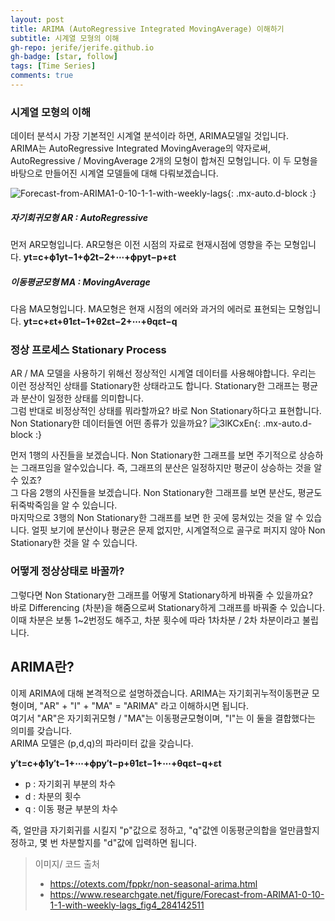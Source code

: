 ```yaml
---
layout: post
title: ARIMA (AutoRegressive Integrated MovingAverage) 이해하기
subtitle: 시계열 모형의 이해
gh-repo: jerife/jerife.github.io
gh-badge: [star, follow]
tags: [Time Series]
comments: true
---
```


### 시계열 모형의 이해
데이터 분석시 가장 기본적인 시계열 분석이라 하면, ARIMA모델일 것입니다. <br/>
ARIMA는 AutoRegressive Integrated MovingAverage의 약자로써,  AutoRegressive  / MovingAverage 2개의 모형이 합쳐진 모형입니다. 이 두 모형을 바탕으로 만들어진 시계열 모델들에 대해 다뤄보겠습니다.

![Forecast-from-ARIMA1-0-10-1-1-with-weekly-lags](https://user-images.githubusercontent.com/68190553/123450881-239d4280-d618-11eb-9c1c-8bee2475fec7.png){: .mx-auto.d-block :} <br/>

##### 자기회귀모형 AR : AutoRegressive
먼저 AR모형입니다. AR모형은 이전 시점의 자료로 현재시점에 영향을 주는 모형입니다.
**yt=c+ϕ1yt−1+ϕ2t−2+⋯+ϕpyt−p+εt**
<br/>

##### 이동평균모형 MA : MovingAverage
다음 MA모형입니다. MA모형은 현재 시점의 에러와 과거의 에러로 표현되는 모형입니다. 
**yt=c+εt+θ1εt−1+θ2εt−2+⋯+θqεt−q**
<br/>

### 정상 프로세스 Stationary Process
AR / MA 모델을 사용하기 위해선 정상적인 시계열 데이터를 사용해야합니다. 우리는 이런 정상적인 상태를 Stationary한 상태라고도 합니다.  Stationary한 그래프는 평균과 분산이 일정한 상태를 의미합니다. <br/>
그럼 반대로 비정상적인 상태를 뭐라할까요? 바로 Non Stationary하다고 표현합니다. Non Stationary한 데이터들엔 어떤 종류가 있을까요? 
![3lKCxEn](https://user-images.githubusercontent.com/68190553/123447713-1df22d80-d615-11eb-925d-b90ba02cc619.png){: .mx-auto.d-block :} <br/>

먼저 1행의 사진들을 보겠습니다.  Non Stationary한 그래프를 보면 주기적으로 상승하는 그래프임을 알수있습니다. 즉,  그래프의 분산은 일정하지만 평균이 상승하는 것을 알 수 있죠? <br/>
그 다음 2행의 사진들을 보겠습니다. Non Stationary한 그래프를 보면 분산도, 평균도 뒤죽박죽임을 알 수 있습니다. <br/>
마지막으로 3행의 Non Stationary한 그래프를 보면 한 곳에 뭉쳐있는 것을 알 수 있습니다. 얼핏 보기에 분산이나 평균은 문제 없지만, 시계열적으로 골구로 퍼지지 않아 Non Stationary한 것을 알 수 있습니다. <br/>

### 어떻게 정상상태로 바꿀까?
그렇다면 Non Stationary한 그래프를 어떻게 Stationary하게 바꿔줄 수 있을까요? <br/>
바로 Differencing (차분)을 해줌으로써 Stationary하게 그래프를 바꿔줄 수 있습니다. 이때 차분은 보통 1~2번정도 해주고, 차분 횟수에 따라 1차차분 / 2차 차분이라고 불립니다. <br/>


## ARIMA란?
이제 ARIMA에 대해 본격적으로 설명하겠습니다. ARIMA는 자기회귀누적이동편균 모형이며, "AR" + "I" + "MA" = "ARIMA" 라고 이해하시면 됩니다. <br/>
여기서 "AR"은 자기회귀모형 / "MA"는 이동평균모형이며, "I"는 이 둘을 결합했다는 의미를 갖습니다. <br/>
ARIMA 모델은 (p,d,q)의 파라미터 값을 갖습니다.

**y′t=c+ϕ1y′t−1+⋯+ϕpy′t−p+θ1εt−1+⋯+θqεt−q+εt**

* p : 자기회귀 부분의 차수
* d : 차분의 횟수
* q :  이동 평균 부분의 차수

즉, 얼만큼 자기회귀를 시킬지 "p"값으로 정하고, "q"값엔 이동평군의합을 얼만큼할지 정하고, 몇 번 차분할지를 "d"값에 입력하면 됩니다.


> 이미지/ 코드 출처
> * https://otexts.com/fppkr/non-seasonal-arima.html
> * https://www.researchgate.net/figure/Forecast-from-ARIMA1-0-10-1-1-with-weekly-lags_fig4_284142511


